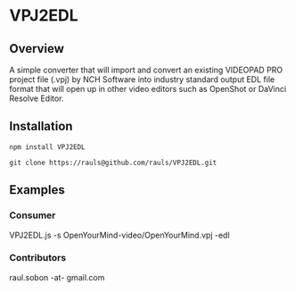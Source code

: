 VPJ2EDL
========

## Overview

A simple converter that will import and convert an existing VIDEOPAD PRO
project file (.vpj) by NCH Software into industry standard output EDL file
format that will open up in other video editors such as OpenShot or
DaVinci Resolve Editor.

## Installation

`npm install VPJ2EDL`

`git clone https://rauls@github.com/rauls/VPJ2EDL.git`

## Examples

### Consumer

VPJ2EDL.js -s OpenYourMind-video/OpenYourMind.vpj -edl

### Contributors

raul.sobon -at- gmail.com

